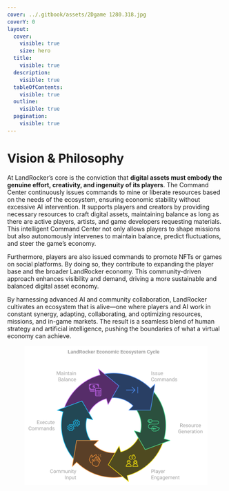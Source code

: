 ```yaml
---
cover: ../.gitbook/assets/2Dgame 1280.318.jpg
coverY: 0
layout:
  cover:
    visible: true
    size: hero
  title:
    visible: true
  description:
    visible: true
  tableOfContents:
    visible: true
  outline:
    visible: true
  pagination:
    visible: true
---
```


# Vision & Philosophy

At LandRocker’s core is the conviction that **digital assets must embody the genuine effort, creativity, and ingenuity of its players**. The Command Center continuously issues commands to mine or liberate resources based on the needs of the ecosystem, ensuring economic stability without excessive AI intervention. It supports players and creators by providing necessary resources to craft digital assets, maintaining balance as long as there are active players, artists, and game developers requesting materials. This intelligent Command Center not only allows players to shape missions but also autonomously intervenes to maintain balance, predict fluctuations, and steer the game’s economy.

Furthermore, players are also issued commands to promote NFTs or games on social platforms. By doing so, they contribute to expanding the player base and the broader LandRocker economy. This community-driven approach enhances visibility and demand, driving a more sustainable and balanced digital asset economy.

By harnessing advanced AI and community collaboration, LandRocker cultivates an ecosystem that is alive—one where players and AI work in constant synergy, adapting, collaborating, and optimizing resources, missions, and in-game markets. The result is a seamless blend of human strategy and artificial intelligence, pushing the boundaries of what a virtual economy can achieve.

<figure><img src="../.gitbook/assets/Vision &#x26; Philosophy.svg" alt=""><figcaption></figcaption></figure>

